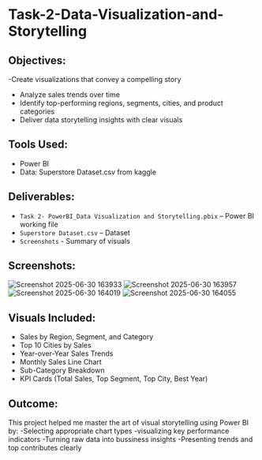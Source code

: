 # Task-2-Data-Visualization-and-Storytelling

 ## Objectives:
 -Create visualizations that convey a compelling story
- Analyze sales trends over time
- Identify top-performing regions, segments, cities, and product categories
- Deliver data storytelling insights with clear visuals

## Tools Used:
- Power BI
- Data: Superstore Dataset.csv from kaggle

## Deliverables:
-  `Task 2- PowerBI_Data Visualization and Storytelling.pbix` – Power BI working file
-  `Superstore Dataset.csv` – Dataset
-  `Screenshots` - Summary of visuals

## Screenshots:

![Screenshot 2025-06-30 163933](https://github.com/user-attachments/assets/47381745-0c41-4cf2-a800-466c92afb691)
![Screenshot 2025-06-30 163957](https://github.com/user-attachments/assets/3a778d95-ab8a-4097-a930-d34bf6840f15)
![Screenshot 2025-06-30 164019](https://github.com/user-attachments/assets/7daa4707-e9bd-4a35-a90e-51969e09a5be)
![Screenshot 2025-06-30 164055](https://github.com/user-attachments/assets/d8a3415a-329a-4845-b667-2b7612138ff6)

  
## Visuals Included:

- Sales by Region, Segment, and Category
- Top 10 Cities by Sales
- Year-over-Year Sales Trends
- Monthly Sales Line Chart
- Sub-Category Breakdown
- KPI Cards (Total Sales, Top Segment, Top City, Best Year)

## Outcome:
This project helped me master the art of visual storytelling using Power BI by:
-Selecting appropriate chart types
-visualizing key performance indicators
-Turning raw data into bussiness insights
-Presenting trends and top contributes clearly
